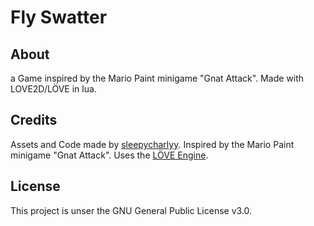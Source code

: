 # Fly Swatter

## About

a Game inspired by the Mario Paint minigame "Gnat Attack".
Made with LOVE2D/LÖVE in lua.

## Credits

Assets and Code made by [sleepycharlyy](https://github.com/sleepycharlyy).
Inspired by the Mario Paint minigame  "Gnat Attack".
Uses the [LÖVE Engine](https://github.com/love2d/love).

## License

This project is unser the GNU General Public License v3.0.